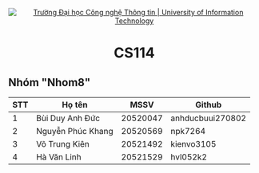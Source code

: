 <!-- Banner -->
<p align="center">
  <a href="https://www.uit.edu.vn/" title="Trường Đại học Công nghệ Thông tin" style="border: none;">
    <img src="https://i.imgur.com/WmMnSRt.png" alt="Trường Đại học Công nghệ Thông tin | University of Information Technology">
  </a>
</p>
<h1 align="center"><b>CS114</b></h>

<h2>Nhóm "Nhom8"</h2>

| STT  | Họ tên              | MSSV       | Github     | 
| -    | -                   | -          | -                    |
| 1    | Bùi Duy Anh Đức     | 20520047   | anhducbuui270802     |
| 2    | Nguyễn Phúc Khang   | 20520569   | npk7264		           |
| 3    | Võ Trung Kiên       | 20521492   | kienvo3105           |
| 4    | Hà Văn Linh         | 20521529   | hvl052k2             |
